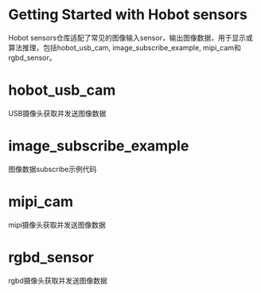 Getting Started with Hobot sensors
=======

Hobot sensors仓库适配了常见的图像输入sensor，输出图像数据，用于显示或算法推理，包括hobot_usb_cam, image_subscribe_example, mipi_cam和rgbd_sensor。

# hobot_usb_cam

USB摄像头获取并发送图像数据

# image_subscribe_example

图像数据subscribe示例代码

# mipi_cam

mipi摄像头获取并发送图像数据

# rgbd_sensor

rgbd摄像头获取并发送图像数据